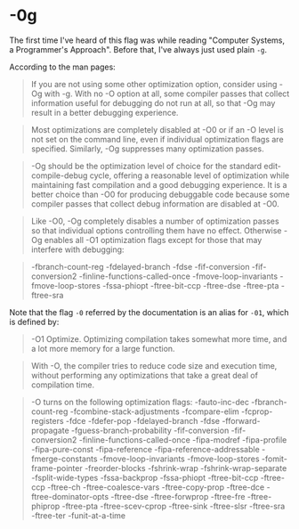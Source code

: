 # -0g

The first time I've heard of this flag was while reading "Computer Systems, a
Programmer's Approach". Before that, I've always just used plain `-g`.

According to the man pages:

> If you are not using some other optimization option, consider using -Og with
> -g.  With no -O option at all, some compiler passes that collect information
> useful for debugging do not run at all, so that -Og may result in a better
> debugging experience.

> Most optimizations are completely disabled at -O0 or if an -O level is not
> set on the command line, even if individual optimization flags are specified.
> Similarly, -Og suppresses many optimization passes.

> -Og should be the optimization level of choice for the standard
> edit-compile-debug cycle, offering a reasonable level of optimization while
> maintaining fast compilation and a good debugging experience.  It is a better
> choice than -O0 for producing debuggable code because some compiler passes
> that collect debug information are disabled at -O0.

> Like -O0, -Og completely disables a number of optimization passes so that
> individual options controlling them have no effect.  Otherwise -Og enables
> all -O1 optimization flags except for those that may interfere with
> debugging:

> -fbranch-count-reg
> -fdelayed-branch
> -fdse
> -fif-conversion
> -fif-conversion2
> -finline-functions-called-once
> -fmove-loop-invariants
> -fmove-loop-stores
> -fssa-phiopt
> -ftree-bit-ccp
> -ftree-dse
> -ftree-pta
> -ftree-sra

Note that the flag `-0` referred by the documentation is an alias for `-01`,
which is defined by:

> -O1 Optimize.  Optimizing compilation takes somewhat more time, and a lot
> more memory for a large function.

> With -O, the compiler tries to reduce code size and execution time, without
> performing any optimizations that take a great deal of compilation time.

> -O turns on the following optimization flags:
> -fauto-inc-dec
> -fbranch-count-reg
> -fcombine-stack-adjustments
> -fcompare-elim
> -fcprop-registers
> -fdce
> -fdefer-pop
> -fdelayed-branch
> -fdse
> -fforward-propagate
> -fguess-branch-probability
> -fif-conversion
> -fif-conversion2
> -finline-functions-called-once
> -fipa-modref
> -fipa-profile
> -fipa-pure-const
> -fipa-reference
> -fipa-reference-addressable
> -fmerge-constants
> -fmove-loop-invariants
> -fmove-loop-stores
> -fomit-frame-pointer
> -freorder-blocks
> -fshrink-wrap
> -fshrink-wrap-separate
> -fsplit-wide-types
> -fssa-backprop
> -fssa-phiopt
> -ftree-bit-ccp
> -ftree-ccp
> -ftree-ch
> -ftree-coalesce-vars
> -ftree-copy-prop
> -ftree-dce
> -ftree-dominator-opts
> -ftree-dse
> -ftree-forwprop
> -ftree-fre
> -ftree-phiprop
> -ftree-pta
> -ftree-scev-cprop
> -ftree-sink
> -ftree-slsr
> -ftree-sra
> -ftree-ter
> -funit-at-a-time
